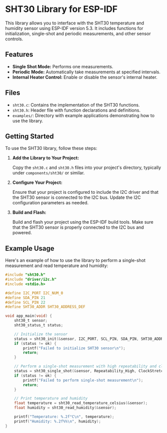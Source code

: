 # SHT30 Library for ESP-IDF

This library allows you to interface with the SHT30 temperature and humidity sensor using ESP-IDF version 5.3. It includes functions for initialization, single-shot and periodic measurements, and other sensor controls.

## Features

- **Single Shot Mode:** Performs one measurements.
- **Periodic Mode:** Automatically take measurements at specified intervals.
- **Internal Heater Control:** Enable or disable the sensor's internal heater.

## Files

- `sht30.c`: Contains the implementation of the SHT30 functions.
- `sht30.h`: Header file with function declarations and definitions.
- `examples/`: Directory with example applications demonstrating how to use the library.

## Getting Started

To use the SHT30 library, follow these steps:

1. **Add the Library to Your Project:**

   Copy the `sht30.c` and `sht30.h` files into your project's directory, typically under `components/sht30/` or similar.

2. **Configure Your Project:**

   Ensure that your project is configured to include the I2C driver and that the SHT30 sensor is connected to the I2C bus. Update the I2C configuration parameters as needed.

3. **Build and Flash:**

   Build and flash your project using the ESP-IDF build tools. Make sure that the SHT30 sensor is properly connected to the I2C bus and powered.

## Example Usage

Here's an example of how to use the library to perform a single-shot measurement and read temperature and humidity:

```c
#include "sht30.h"
#include "driver/i2c.h"
#include <stdio.h>

#define I2C_PORT I2C_NUM_0
#define SDA_PIN 21
#define SCL_PIN 22
#define SHT30_ADDR SHT30_ADDRESS_DEF

void app_main(void) {
    sht30_t sensor;
    sht30_status_t status;

    // Initialize the sensor
    status = sht30_init(&sensor, I2C_PORT, SCL_PIN, SDA_PIN, SHT30_ADDR, 100000, 10000);
    if (status != ok) {
        printf("Failed to initialize SHT30 sensor\n");
        return;
    }

    // Perform a single-shot measurement with high repeatability and clock stretching enabled
    status = sht30_single_shot(&sensor, Repeatability_High, ClockStretching_Enable);
    if (status != ok) {
        printf("Failed to perform single-shot measurement\n");
        return;
    }

    // Print temperature and humidity
    float temperature = sht30_read_temperature_celsius(&sensor);
    float humidity = sht30_read_humidity(&sensor);

    printf("Temperature: %.2f°C\n", temperature);
    printf("Humidity: %.2f%%\n", humidity);
}
